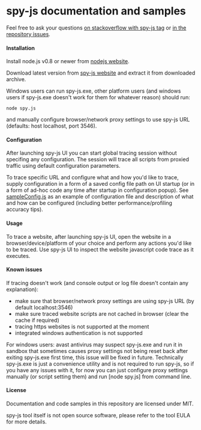 # spy-js documentation and samples

Feel free to ask your questions [on stackoverflow with spy-js tag](http://stackoverflow.com/questions/ask?tags=javascript+spy-js) or [in the repository issues](https://github.com/spy-js/spy-js/issues).

#### Installation
Install node.js v0.8 or newer from [nodejs website](http://nodejs.org).

Download latest version from [spy-js website](http://spy-js.com) and extract it from downloaded archive.

Windows users can run spy-js.exe, other platform users (and windows users if spy-js.exe doesn't work for them for whatever reason) should run: 
```shell
node spy.js
```
and manually configure browser/network proxy settings to use spy-js URL (defaults: host localhost, port 3546).

#### Configuration
After launching spy-js UI you can start global tracing session without specifing any configuration. The session will trace all scripts from proxied traffic using default configuration parameters. 

To trace specific URL and configure what and how you'd like to trace, supply configuration in a form of a saved config file path on UI startup (or in a form of ad-hoc code any time after startup in configuration popup). See [sampleConfig.js](https://github.com/spy-js/spy-js/blob/master/sampleConfig.js) as an example of configuration file and description of what and how can be configured (including better performance/profiling accuracy tips).

#### Usage
To trace a website, after launching spy-js UI, open the website in a browser/device/platform of your choice and perform any actions you'd like to be traced. Use spy-js UI to inspect the website javascript code trace as it executes.

#### Known issues
If tracing doesn't work (and console output or log file doesn't contain any explanation): 
* make sure that browser/network proxy settings are using spy-js URL (by default localhost:3546)
* make sure traced website scripts are not cached in browser (clear the cache if required)
* tracing https websites is not supported at the moment
* integrated windows authentication is not supported

For windows users: avast antivirus may suspect spy-js.exe and run it in sandbox that sometimes causes proxy settings not being reset back after exiting spy-js.exe first time, this issue will be fixed in future. Technically spy-js.exe is just a convenience utility and is not required to run spy-js, so if you have any issues with it, for now you can just configure proxy settings manually (or script setting them) and run [node spy.js] from command line.

#### License
Documentation and code samples in this repository are licensed under MIT.

spy-js tool itself is not open source software, please refer to the tool EULA for more details.
